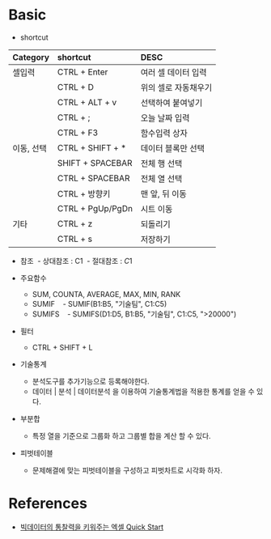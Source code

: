 # Basic

- shortcut

| Category | shortcut | DESC |
| :------- | :------- | :--- |
| 셀입력    | CTRL + Enter | 여러 셀 데이터 입력 |
|          | CTRL + D | 위의 셀로 자동채우기 |
|          | CTRL + ALT + v | 선택하여 붙여넣기 |
|          | CTRL + ; | 오늘 날짜 입력 |
|          | CTRL + F3 | 함수입력 상자 |
| 이동, 선택 | CTRL + SHIFT + * | 데이터 블록만 선택 |
| | SHIFT + SPACEBAR | 전체 행 선택 |
| | CTRL + SPACEBAR | 전체 열 선택 |
| | CTRL + 방향키 | 맨 앞, 뒤 이동 |
| | CTRL + PgUp/PgDn | 시트 이동 |
| 기타 | CTRL + z | 되돌리기 |
| | CTRL + s | 저장하기 |

- 참조
  - 상대참조 : C1
  - 절대참조 : $C$1

- 주요함수
  - SUM, COUNTA, AVERAGE, MAX, MIN, RANK
  - SUMIF
    - SUMIF(B1:B5, "기술팀", C1:C5)
  - SUMIFS
    - SUMIFS(D1:D5, B1:B5, "기술팀", C1:C5, ">20000")

- 필터
  - CTRL + SHIFT + L

- 기술통계
  - 분석도구를 추가기능으로 등록해야한다.
  - 데이터 | 분석 | 데이터분석 을 이용하여 기술통계법을 적용한 통계를 얻을 수 있다.
  
- 부분합
  - 특정 열을 기준으로 그룹화 하고 그룹별 합을 계산 할 수 있다.
  
- 피벗테이블
  - 문제해결에 맞는 피벗테이블을 구성하고 피벗차트로 시각화 하자.

# References

- [빅데이터의 통찰력을 키워주는 엑셀 Quick Start](https://www.inflearn.com/course/%EC%97%91%EC%85%80-%EA%B0%95%EC%A2%8C/)

